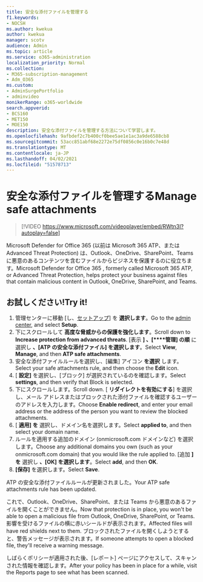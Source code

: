 ```yaml
---
title: 安全な添付ファイルを管理する
f1.keywords:
- NOCSH
ms.author: kwekua
author: kwekua
manager: scotv
audience: Admin
ms.topic: article
ms.service: o365-administration
localization_priority: Normal
ms.collection:
- M365-subscription-management
- Adm_O365
ms.custom:
- AdminSurgePortfolio
- adminvideo
monikerRange: o365-worldwide
search.appverid:
- BCS160
- MET150
- MOE150
description: 安全な添付ファイルを管理する方法について学習します。
ms.openlocfilehash: 9afbdef2c7b400cf0bee5ae1e1ac3a9de6588cb8
ms.sourcegitcommit: 53acc851abf68e2272e75df0856c0e16b0c7e48d
ms.translationtype: MT
ms.contentlocale: ja-JP
ms.lasthandoff: 04/02/2021
ms.locfileid: "51578713"
---
```

# <a name="manage-safe-attachments"></a><span data-ttu-id="00565-103">安全な添付ファイルを管理する</span><span class="sxs-lookup"><span data-stu-id="00565-103">Manage safe attachments</span></span>

> [!VIDEO https://www.microsoft.com/videoplayer/embed/RWtn3I?autoplay=false]

<span data-ttu-id="00565-104">Microsoft Defender for Office 365 (以前は Microsoft 365 ATP、または Advanced Threat Protection) は、Outlook、OneDrive、SharePoint、Teams に悪意のあるコンテンツを含むファイルからビジネスを保護するのに役立ちます。</span><span class="sxs-lookup"><span data-stu-id="00565-104">Microsoft Defender for Office 365 , formerly called Microsoft 365 ATP, or Advanced Threat Protection, helps protect your business against files that contain malicious content in Outlook, OneDrive, SharePoint, and Teams.</span></span>

## <a name="try-it"></a><span data-ttu-id="00565-105">お試しください!</span><span class="sxs-lookup"><span data-stu-id="00565-105">Try it!</span></span>

1. <span data-ttu-id="00565-106">管理センターに移動 [し、[セットアップ](https://admin.microsoft.com)] を **選択します**。</span><span class="sxs-lookup"><span data-stu-id="00565-106">Go to the [admin center](https://admin.microsoft.com), and select **Setup**.</span></span>
1. <span data-ttu-id="00565-107">下にスクロールして **高度な脅威からの保護を強化します**。</span><span class="sxs-lookup"><span data-stu-id="00565-107">Scroll down to **Increase protection from advanced threats**.</span></span> <span data-ttu-id="00565-108">[表示 **] 、[\*\*\*\*管理] の順** に選択し **、[ATP の安全な添付ファイル] を選択します**。</span><span class="sxs-lookup"><span data-stu-id="00565-108">Select **View**, **Manage**, and then **ATP safe attachments**.</span></span>
1. <span data-ttu-id="00565-109">安全な添付ファイルルールを選択し、[編集] アイコン **を選択** します。</span><span class="sxs-lookup"><span data-stu-id="00565-109">Select your safe attachments rule, and then choose the **Edit** icon.</span></span>
1. <span data-ttu-id="00565-110">[ **設定]** を選択し、[ブロック] が選択されているのを確認します。</span><span class="sxs-lookup"><span data-stu-id="00565-110">Select **settings**, and then verify that Block is selected.</span></span>
1. <span data-ttu-id="00565-111">下にスクロールします。</span><span class="sxs-lookup"><span data-stu-id="00565-111">Scroll down.</span></span> <span data-ttu-id="00565-112">[ **リダイレクトを有効にする**] を選択し、メール アドレスまたはブロックされた添付ファイルを確認するユーザーのアドレスを入力します。</span><span class="sxs-lookup"><span data-stu-id="00565-112">Choose **Enable redirect**, and enter your email address or the address of the person you want to review the blocked attachments.</span></span>
1. <span data-ttu-id="00565-113">[ **適用] を** 選択し、ドメイン名を選択します。</span><span class="sxs-lookup"><span data-stu-id="00565-113">Select **applied to**, and then select your domain name.</span></span>
1. <span data-ttu-id="00565-114">ルールを適用する追加のドメイン (onmicrosoft.com ドメインなど) を選択します。</span><span class="sxs-lookup"><span data-stu-id="00565-114">Choose any additional domains you own (such as your onmicrosoft.com domain) that you would like the rule applied to.</span></span> <span data-ttu-id="00565-115">[追加 **] を** 選択し **、[OK] を選択します**。</span><span class="sxs-lookup"><span data-stu-id="00565-115">Select **add**, and then **OK**.</span></span>
1. <span data-ttu-id="00565-116">**[保存]** を選択します。</span><span class="sxs-lookup"><span data-stu-id="00565-116">Select **Save**.</span></span>

<span data-ttu-id="00565-117">ATP の安全な添付ファイルルールが更新されました。</span><span class="sxs-lookup"><span data-stu-id="00565-117">Your ATP safe attachments rule has been updated.</span></span>

<span data-ttu-id="00565-118">これで、Outlook、OneDrive、SharePoint、または Teams から悪意のあるファイルを開くことができません。</span><span class="sxs-lookup"><span data-stu-id="00565-118">Now that protection is in place, you won't be able to open a malicious file from Outlook, OneDrive, SharePoint, or Teams.</span></span> <span data-ttu-id="00565-119">影響を受けるファイルの横に赤いシールドが表示されます。</span><span class="sxs-lookup"><span data-stu-id="00565-119">Affected files will have red shields next to them.</span></span> <span data-ttu-id="00565-120">ブロックされたファイルを開くしようとすると、警告メッセージが表示されます。</span><span class="sxs-lookup"><span data-stu-id="00565-120">If someone attempts to open a blocked file, they'll receive a warning message.</span></span>

<span data-ttu-id="00565-121">しばらくポリシーが適用された後、[レポート] ページにアクセスして、スキャンされた情報を確認します。</span><span class="sxs-lookup"><span data-stu-id="00565-121">After your policy has been in place for a while, visit the Reports page to see what has been scanned.</span></span>